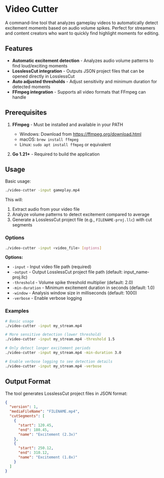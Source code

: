 # Video Cutter

A command-line tool that analyzes gameplay videos to automatically detect excitement moments based on audio volume spikes. Perfect for streamers and content creators who want to quickly find highlight moments for editing.

## Features

- **Automatic excitement detection** - Analyzes audio volume patterns to find loud/exciting moments
- **LosslessCut integration** - Outputs JSON project files that can be opened directly in LosslessCut
- **Auto adjusted thresholds** - Adjust sensitivity and minimum duration for detected moments
- **FFmpeg integration** - Supports all video formats that FFmpeg can handle

## Prerequisites

1. **FFmpeg** - Must be installed and available in your PATH
   - Windows: Download from https://ffmpeg.org/download.html
   - macOS: `brew install ffmpeg`
   - Linux: `sudo apt install ffmpeg` or equivalent

2. **Go 1.21+** - Required to build the application

## Usage

Basic usage:
```bash
./video-cutter -input gameplay.mp4
```

This will:
1. Extract audio from your video file
2. Analyze volume patterns to detect excitement compared to average
3. Generate a LosslessCut project file (e.g., `FILENAME-proj.llc`) with cut segments

### Options

```bash
./video-cutter -input <video_file> [options]
```

**Options:**
- `-input` - Input video file path (required)
- `-output` - Output LosslessCut project file path (default: input_name-proj.llc)
- `-threshold` - Volume spike threshold multiplier (default: 2.0)
- `-min-duration` - Minimum excitement duration in seconds (default: 1.0)
- `-window` - Analysis window size in milliseconds (default: 1000)
- `-verbose` - Enable verbose logging

### Examples

```bash
# Basic usage
./video-cutter -input my_stream.mp4

# More sensitive detection (lower threshold)
./video-cutter -input my_stream.mp4 -threshold 1.5

# Only detect longer excitement periods
./video-cutter -input my_stream.mp4 -min-duration 3.0

# Enable verbose logging to see detection details
./video-cutter -input my_stream.mp4 -verbose
```

## Output Format

The tool generates LosslessCut project files in JSON format:

```json
{
  "version": 1,
  "mediaFileName": "FILENAME.mp4",
  "cutSegments": [
    {
      "start": 120.45,
      "end": 180.45,
      "name": "Excitement (2.3x)"
    },
    {
      "start": 250.12,
      "end": 310.12,
      "name": "Excitement (1.8x)"
    }
  ]
}
```
